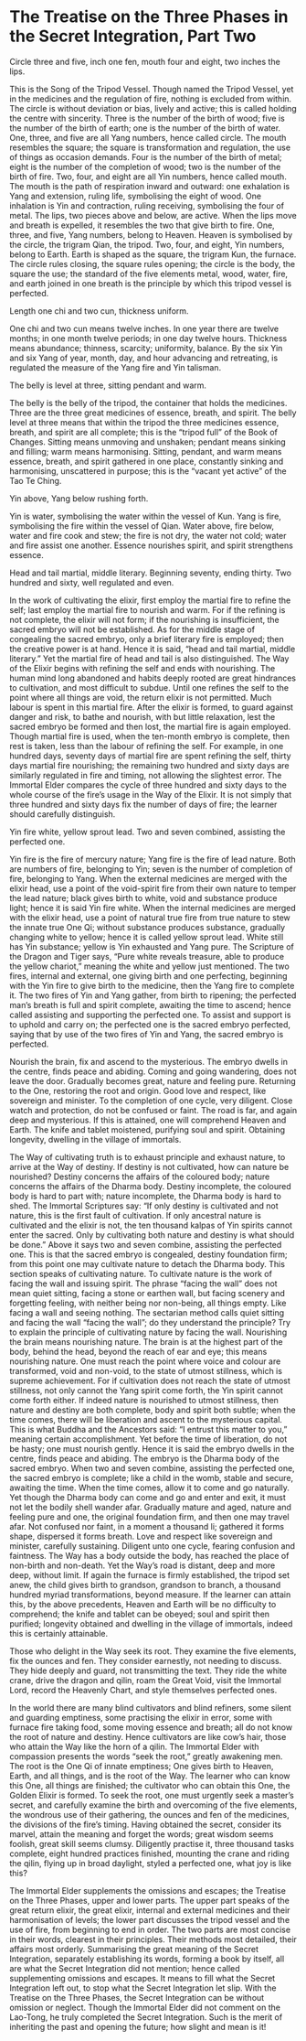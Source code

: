 # The Treatise on the Three Phases in the Secret Integration, Part Two

Circle three and five, inch one fen, mouth four and eight, two inches the lips.

This is the Song of the Tripod Vessel. Though named the Tripod Vessel, yet in the medicines and the regulation of fire, nothing is excluded from within. The circle is without deviation or bias, lively and active; this is called holding the centre with sincerity. Three is the number of the birth of wood; five is the number of the birth of earth; one is the number of the birth of water. One, three, and five are all Yang numbers, hence called circle. The mouth resembles the square; the square is transformation and regulation, the use of things as occasion demands. Four is the number of the birth of metal; eight is the number of the completion of wood; two is the number of the birth of fire. Two, four, and eight are all Yin numbers, hence called mouth. The mouth is the path of respiration inward and outward: one exhalation is Yang and extension, ruling life, symbolising the eight of wood. One inhalation is Yin and contraction, ruling receiving, symbolising the four of metal. The lips, two pieces above and below, are active. When the lips move and breath is expelled, it resembles the two that give birth to fire. One, three, and five, Yang numbers, belong to Heaven. Heaven is symbolised by the circle, the trigram Qian, the tripod. Two, four, and eight, Yin numbers, belong to Earth. Earth is shaped as the square, the trigram Kun, the furnace. The circle rules closing, the square rules opening; the circle is the body, the square the use; the standard of the five elements metal, wood, water, fire, and earth joined in one breath is the principle by which this tripod vessel is perfected.

Length one chi and two cun, thickness uniform.

One chi and two cun means twelve inches. In one year there are twelve months; in one month twelve periods; in one day twelve hours. Thickness means abundance; thinness, scarcity; uniformity, balance. By the six Yin and six Yang of year, month, day, and hour advancing and retreating, is regulated the measure of the Yang fire and Yin talisman.

The belly is level at three, sitting pendant and warm.

The belly is the belly of the tripod, the container that holds the medicines. Three are the three great medicines of essence, breath, and spirit. The belly level at three means that within the tripod the three medicines essence, breath, and spirit are all complete; this is the “tripod full” of the Book of Changes. Sitting means unmoving and unshaken; pendant means sinking and filling; warm means harmonising. Sitting, pendant, and warm means essence, breath, and spirit gathered in one place, constantly sinking and harmonising, unscattered in purpose; this is the “vacant yet active” of the Tao Te Ching.

Yin above, Yang below rushing forth.

Yin is water, symbolising the water within the vessel of Kun. Yang is fire, symbolising the fire within the vessel of Qian. Water above, fire below, water and fire cook and stew; the fire is not dry, the water not cold; water and fire assist one another. Essence nourishes spirit, and spirit strengthens essence.

Head and tail martial, middle literary. Beginning seventy, ending thirty. Two hundred and sixty, well regulated and even.

In the work of cultivating the elixir, first employ the martial fire to refine the self; last employ the martial fire to nourish and warm. For if the refining is not complete, the elixir will not form; if the nourishing is insufficient, the sacred embryo will not be established. As for the middle stage of congealing the sacred embryo, only a brief literary fire is employed; then the creative power is at hand. Hence it is said, “head and tail martial, middle literary.” Yet the martial fire of head and tail is also distinguished. The Way of the Elixir begins with refining the self and ends with nourishing. The human mind long abandoned and habits deeply rooted are great hindrances to cultivation, and most difficult to subdue. Until one refines the self to the point where all things are void, the return elixir is not permitted. Much labour is spent in this martial fire. After the elixir is formed, to guard against danger and risk, to bathe and nourish, with but little relaxation, lest the sacred embryo be formed and then lost, the martial fire is again employed. Though martial fire is used, when the ten-month embryo is complete, then rest is taken, less than the labour of refining the self. For example, in one hundred days, seventy days of martial fire are spent refining the self, thirty days martial fire nourishing; the remaining two hundred and sixty days are similarly regulated in fire and timing, not allowing the slightest error. The Immortal Elder compares the cycle of three hundred and sixty days to the whole course of the fire’s usage in the Way of the Elixir. It is not simply that three hundred and sixty days fix the number of days of fire; the learner should carefully distinguish.

Yin fire white, yellow sprout lead. Two and seven combined, assisting the perfected one.

Yin fire is the fire of mercury nature; Yang fire is the fire of lead nature. Both are numbers of fire, belonging to Yin; seven is the number of completion of fire, belonging to Yang. When the external medicines are merged with the elixir head, use a point of the void-spirit fire from their own nature to temper the lead nature; black gives birth to white, void and substance produce light; hence it is said Yin fire white. When the internal medicines are merged with the elixir head, use a point of natural true fire from true nature to stew the innate true One Qi; without substance produces substance, gradually changing white to yellow; hence it is called yellow sprout lead. White still has Yin substance; yellow is Yin exhausted and Yang pure. The Scripture of the Dragon and Tiger says, “Pure white reveals treasure, able to produce the yellow chariot,” meaning the white and yellow just mentioned. The two fires, internal and external, one giving birth and one perfecting, beginning with the Yin fire to give birth to the medicine, then the Yang fire to complete it. The two fires of Yin and Yang gather, from birth to ripening; the perfected man’s breath is full and spirit complete, awaiting the time to ascend; hence called assisting and supporting the perfected one. To assist and support is to uphold and carry on; the perfected one is the sacred embryo perfected, saying that by use of the two fires of Yin and Yang, the sacred embryo is perfected.

Nourish the brain, fix and ascend to the mysterious. The embryo dwells in the centre, finds peace and abiding. Coming and going wandering, does not leave the door. Gradually becomes great, nature and feeling pure. Returning to the One, restoring the root and origin. Good love and respect, like sovereign and minister. To the completion of one cycle, very diligent. Close watch and protection, do not be confused or faint. The road is far, and again deep and mysterious. If this is attained, one will comprehend Heaven and Earth. The knife and tablet moistened, purifying soul and spirit. Obtaining longevity, dwelling in the village of immortals.

The Way of cultivating truth is to exhaust principle and exhaust nature, to arrive at the Way of destiny. If destiny is not cultivated, how can nature be nourished? Destiny concerns the affairs of the coloured body; nature concerns the affairs of the Dharma body. Destiny incomplete, the coloured body is hard to part with; nature incomplete, the Dharma body is hard to shed. The Immortal Scriptures say: “If only destiny is cultivated and not nature, this is the first fault of cultivation. If only ancestral nature is cultivated and the elixir is not, the ten thousand kalpas of Yin spirits cannot enter the sacred. Only by cultivating both nature and destiny is what should be done.” Above it says two and seven combine, assisting the perfected one. This is that the sacred embryo is congealed, destiny foundation firm; from this point one may cultivate nature to detach the Dharma body. This section speaks of cultivating nature. To cultivate nature is the work of facing the wall and issuing spirit. The phrase “facing the wall” does not mean quiet sitting, facing a stone or earthen wall, but facing scenery and forgetting feeling, with neither being nor non-being, all things empty. Like facing a wall and seeing nothing. The sectarian method calls quiet sitting and facing the wall “facing the wall”; do they understand the principle? Try to explain the principle of cultivating nature by facing the wall. Nourishing the brain means nourishing nature. The brain is at the highest part of the body, behind the head, beyond the reach of ear and eye; this means nourishing nature. One must reach the point where voice and colour are transformed, void and non-void, to the state of utmost stillness, which is supreme achievement. For if cultivation does not reach the state of utmost stillness, not only cannot the Yang spirit come forth, the Yin spirit cannot come forth either. If indeed nature is nourished to utmost stillness, then nature and destiny are both complete, body and spirit both subtle; when the time comes, there will be liberation and ascent to the mysterious capital. This is what Buddha and the Ancestors said: “I entrust this matter to you,” meaning certain accomplishment. Yet before the time of liberation, do not be hasty; one must nourish gently. Hence it is said the embryo dwells in the centre, finds peace and abiding. The embryo is the Dharma body of the sacred embryo. When two and seven combine, assisting the perfected one, the sacred embryo is complete; like a child in the womb, stable and secure, awaiting the time. When the time comes, allow it to come and go naturally. Yet though the Dharma body can come and go and enter and exit, it must not let the bodily shell wander afar. Gradually mature and aged, nature and feeling pure and one, the original foundation firm, and then one may travel afar. Not confused nor faint, in a moment a thousand li; gathered it forms shape, dispersed it forms breath. Love and respect like sovereign and minister, carefully sustaining. Diligent unto one cycle, fearing confusion and faintness. The Way has a body outside the body, has reached the place of non-birth and non-death. Yet the Way’s road is distant, deep and more deep, without limit. If again the furnace is firmly established, the tripod set anew, the child gives birth to grandson, grandson to branch, a thousand hundred myriad transformations, beyond measure. If the learner can attain this, by the above precedents, Heaven and Earth will be no difficulty to comprehend; the knife and tablet can be obeyed; soul and spirit then purified; longevity obtained and dwelling in the village of immortals, indeed this is certainly attainable.

Those who delight in the Way seek its root. They examine the five elements, fix the ounces and fen. They consider earnestly, not needing to discuss. They hide deeply and guard, not transmitting the text. They ride the white crane, drive the dragon and qilin, roam the Great Void, visit the Immortal Lord, record the Heavenly Chart, and style themselves perfected ones.

In the world there are many blind cultivators and blind refiners, some silent and guarding emptiness, some practising the elixir in error, some with furnace fire taking food, some moving essence and breath; all do not know the root of nature and destiny. Hence cultivators are like cow’s hair, those who attain the Way like the horn of a qilin. The Immortal Elder with compassion presents the words “seek the root,” greatly awakening men. The root is the One Qi of innate emptiness; One gives birth to Heaven, Earth, and all things, and is the root of the Way. The learner who can know this One, all things are finished; the cultivator who can obtain this One, the Golden Elixir is formed. To seek the root, one must urgently seek a master’s secret, and carefully examine the birth and overcoming of the five elements, the wondrous use of their gathering, the ounces and fen of the medicines, the divisions of the fire’s timing. Having obtained the secret, consider its marvel, attain the meaning and forget the words; great wisdom seems foolish, great skill seems clumsy. Diligently practise it, three thousand tasks complete, eight hundred practices finished, mounting the crane and riding the qilin, flying up in broad daylight, styled a perfected one, what joy is like this?

The Immortal Elder supplements the omissions and escapes; the Treatise on the Three Phases, upper and lower parts. The upper part speaks of the great return elixir, the great elixir, internal and external medicines and their harmonisation of levels; the lower part discusses the tripod vessel and the use of fire, from beginning to end in order. The two parts are most concise in their words, clearest in their principles. Their methods most detailed, their affairs most orderly. Summarising the great meaning of the Secret Integration, separately establishing its words, forming a book by itself, all are what the Secret Integration did not mention; hence called supplementing omissions and escapes. It means to fill what the Secret Integration left out, to stop what the Secret Integration let slip. With the Treatise on the Three Phases, the Secret Integration can be without omission or neglect. Though the Immortal Elder did not comment on the Lao-Tong, he truly completed the Secret Integration. Such is the merit of inheriting the past and opening the future; how slight and mean is it!
